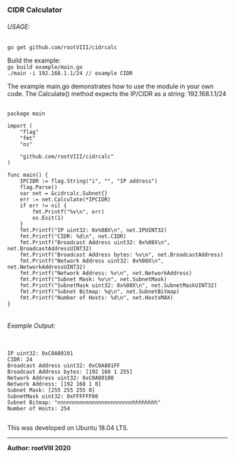 ### CIDR Calculator

###### USAGE:

<code>go get github.com/rootVIII/cidrcalc</code>

Build the example:<br>
<code>go build example/main.go</code><br>
<code>./main -i 192.168.1.1/24  // example CIDR</code>


The example main.go demonstrates how to use the module in your own code.
The Calculate() method expects the IP/CIDR as a string: 192.168.1.1/24
<pre>
  <code>
package main

import (
    "flag"
    "fmt"
    "os"

    "github.com/rootVIII/cidrcalc"
)

func main() {
    IPCIDR := flag.String("i", "", "IP address")
    flag.Parse()
    var net = &cidrcalc.Subnet{}
    err := net.Calculate(*IPCIDR)
    if err != nil {
        fmt.Printf("&#37;v\n", err)
        os.Exit(1)
    }
    fmt.Printf("IP uint32: 0x%08X\n", net.IPUINT32)
    fmt.Printf("CIDR: %d\n", net.CIDR)
    fmt.Printf("Broadcast Address uint32: 0x%08X\n", net.BroadcastAddressUINT32)
    fmt.Printf("Broadcast Address bytes: %v\n", net.BroadcastAddress)
    fmt.Printf("Network Address uint32: 0x%08X\n", net.NetworkAddressUINT32)
    fmt.Printf("Network Address: %v\n", net.NetworkAddress)
    fmt.Printf("Subnet Mask: %v\n", net.SubnetMask)
    fmt.Printf("SubnetMask uint32: 0x%08X\n", net.SubnetMaskUINT32)
    fmt.Printf("Subnet Bitmap: %q\n", net.SubnetBitmap)
    fmt.Printf("Number of Hosts: %d\n", net.HostsMAX)
}
  </code>
</pre>


###### Example Output:
<pre>
  <code>
IP uint32: 0xC0A80101
CIDR: 24
Broadcast Address uint32: 0xC0A801FF
Broadcast Address bytes: [192 168 1 255]
Network Address uint32: 0xC0A80100
Network Address: [192 168 1 0]
Subnet Mask: [255 255 255 0]
SubnetMask uint32: 0xFFFFFF00
Subnet Bitmap: "nnnnnnnnnnnnnnnnnnnnnnnnhhhhhhhh"
Number of Hosts: 254
  </code>
</pre>



This was developed on Ubuntu 18.04 LTS.
<hr>
<b>Author: rootVIII  2020</b>
<br><br>
